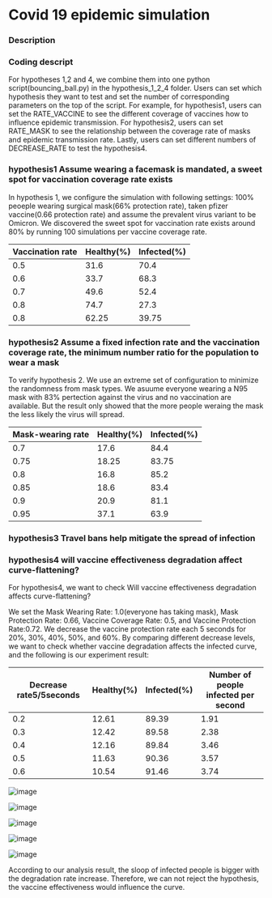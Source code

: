 # Covid 19 epidemic simulation
### Description


### Coding descript

For hypotheses 1,2 and 4, we combine them into one python script(bouncing_ball.py) in the hypothesis_1_2_4 folder. Users can set which hypothesis they want to test and set the number of corresponding parameters on the top of the script. For example, for hypothesis1, users can set the RATE_VACCINE to see the different coverage of vaccines how to influence epidemic transmission. For hypothesis2, users can set RATE_MASK to see the relationship between the coverage rate of masks and epidemic transmission rate. Lastly, users can set different numbers of DECREASE_RATE to test the hypothesis4. 

### hypothesis1 Assume wearing a facemask is mandated, a sweet spot for vaccination coverage rate exists
In hypothesis 1, we configure the simulation with following settings:
100% peoeple wearing surgical mask(66% protection rate), taken pfizer vaccine(0.66 protection rate) and assume the prevalent virus variant to be Omicron.
We discovered the sweet spot for vaccination rate exists around 80% by running 100 simulations per vaccine coverage rate.

| Vaccination rate | Healthy(%) | Infected(%) |
| -----------------| ------- | ---------|
| 0.5 | 31.6 | 70.4 |
| 0.6 | 33.7 | 68.3 |
| 0.7 | 49.6 | 52.4 |
| 0.8 | 74.7 | 27.3 |
| 0.8 | 62.25 | 39.75 |

### hypothesis2 Assume a fixed infection rate and the vaccination coverage rate, the minimum number ratio for the population to wear a mask
To verify hypothesis 2. We use an extreme set of configuration to minimize the randomness from mask types. We asuume everyone wearing a N95 mask with 83% pertection against the virus and no vaccination are available. But the result only showed that the more people weraing the mask the less likely the virus will spread.

| Mask-wearing rate | Healthy(%) | Infected(%) |
| ----------------- | ---------- | ----------- |
| 0.7 | 17.6 | 84.4 |
| 0.75 | 18.25 | 83.75 |
| 0.8 | 16.8 | 85.2 |
| 0.85 | 18.6 | 83.4 |
| 0.9 | 20.9 | 81.1 |
| 0.95 | 37.1 | 63.9 |

### hypothesis3 Travel bans help mitigate the spread of infection

### hypothesis4 will vaccine effectiveness degradation affect curve-flattening?

For hypothesis4, we want to check Will vaccine effectiveness degradation affects curve-flattening?

We set the Mask Wearing Rate: 1.0(everyone has taking mask), Mask Protection Rate: 0.66, Vaccine Coverage Rate: 0.5, and Vaccine Protection Rate:0.72. 
We decrease the vaccine protection rate each 5 seconds for 20%, 30%, 40%, 50%, and 60%. By comparing different decrease levels, we want to check whether vaccine degradation affects the infected curve, and the following is our experiment result:

| Decrease rate5/5seconds | Healthy(%) | Infected(%) | Number of people infected per second |
| --- | ----------- |  ----------- |  ----------- |
|0.2 | 12.61 | 89.39 | 1.91 | 
|0.3 | 12.42 | 89.58 | 2.38 | 
|0.4 | 12.16 | 89.84 | 3.46 | 
|0.5 | 11.63 | 90.36 | 3.57 | 
|0.6 | 10.54 | 91.46 | 3.74 | 


![image](https://user-images.githubusercontent.com/32189071/167099676-94ece0b8-7e27-41c8-9ae6-d98114825ccd.png)

![image](https://user-images.githubusercontent.com/32189071/167100013-a855dfb6-7362-49a8-bfb0-c730edc47274.png)

![image](https://user-images.githubusercontent.com/32189071/167100265-45803e41-8da9-4e96-bd7d-e1bc884c664b.png)

![image](https://user-images.githubusercontent.com/32189071/167100411-d670b4e9-3641-4894-aa67-8546bf4d38a2.png)

![image](https://user-images.githubusercontent.com/32189071/167100571-1335336f-06e2-4551-86b7-902da908ce7b.png)

According to our analysis result, the sloop of infected people is bigger with the degradation rate increase. Therefore, we can not reject the hypothesis, the vaccine effectiveness would influence the curve. 
